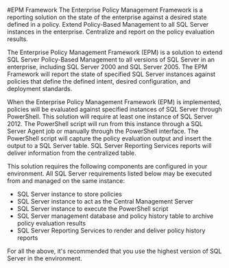 #EPM Framework
The Enterprise Policy Management Framework is a reporting solution on the state of the enterprise against a desired state defined in a policy. Extend Policy-Based Management to all SQL Server instances in the enterprise. Centralize and report on the policy evaluation results. 

The Enterprise Policy Management Framework (EPM) is a solution to extend SQL Server Policy-Based Management to all versions of SQL Server in an enterprise, including SQL Server 2000 and SQL Server 2005. The EPM Framework will report the state of specified SQL Server instances against policies that define the defined intent, desired configuration, and deployment standards.

When the Enterprise Policy Management Framework (EPM) is implemented, policies will be evaluated against specified instances of SQL Server through PowerShell. This solution will require at least one instance of SQL Server 2012. The PowerShell script will run from this instance through a SQL Server Agent job or manually through the PowerShell interface. The PowerShell script will capture the policy evaluation output and insert the output to a SQL Server table. SQL Server Reporting Services reports will deliver information from the centralized table. 

This solution requires the following components are configured in your environment. All SQL Server requirements listed below may be executed from and managed on the same instance:
- SQL Server instance to store policies 
- SQL Server instance to act as the Central Management Server
- SQL Server instance to execute the PowerShell script
- SQL Server management database and policy history table to archive policy evaluation results
- SQL Server Reporting Services to render and deliver policy history reports

For all the above, it's recommended that you use the highest version of SQL Server in the environment.